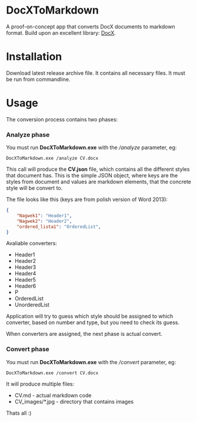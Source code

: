 DocXToMarkdown
==============

A proof-on-concept app that converts DocX documents to markdown format.
Build upon an excellent library: [DocX](http://docx.codeplex.com).

# Installation #

Download latest release archive file. It contains all necessary files. It must be run from commandline.

# Usage #

The conversion process contains two phases:

### Analyze phase ###

   You must run **DocXToMarkdown.exe** with the */analyze* parameter,
eg:

`DocXToMarkdown.exe /analyze CV.docx`

This call will produce the **CV.json** file, which contains all the
different styles that document has. This is the simple JSON object,
where keys are the styles from document and values are markdown
elements, that the concrete style will be convert to.

The file looks like this (keys are from polish version of Word 2013):

```json
{  
    "Nagwek1": "Header1",  
    "Nagwek2": "Header2",  
    "ordered_lista1": "OrderedList",  
}  
```

Avaliable converters: 

 * Header1
 * Header2
 * Header3
 * Header4
 * Header5
 * Header6
 * P
 * OrderedList
 * UnorderedList

Application will try to guess which style should be assigned to which
converter, based on number and type, but you need to check its guess.

When converters are assigned, the next phase is actual convert.

### Convert phase ###

   You must run **DocXToMarkdown.exe** with the */convert* parameter,
eg:

`DocXToMarkdown.exe /convert CV.docx`

It will produce multiple files:

 * CV.md - actual markdown code
 * CV\_images/\*.jpg - directory that contains images

Thats all :)
